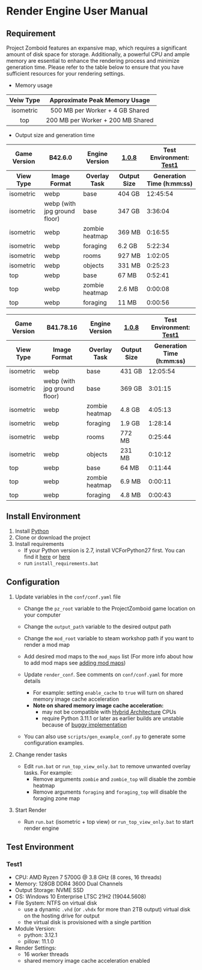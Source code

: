 # Render Engine User Manual

## Requirement

Project Zomboid features an expansive map, which requires a significant amount of disk space for storage. Additionally, a powerful CPU and ample memory are essential to enhance the rendering process and minimize generation time. Please refer to the table below to ensure that you have sufficient resources for your rendering settings.

* Memory usage

|Veiw Type | Approximate Peak Memory Usage |
|:-:|:-:|
| isometric | 500 MB per Worker + 4 GB Shared |
| top | 200 MB per Worker + 200 MB Shared |

* Output size and generation time

| Game Version </th><th> B42.6.0 </th> <th> Engine Version </th> <th> [1.0.8](https://github.com/cff29546/pzmap2dzi/tree/a3f403716182e21997a5c14e6c8c8df25d9510ea) </th> <th> Test Environment: [Test1](#test1) </th> </tr> <tr> |  View Type </th><th> Image Format | Overlay Task | Output Size | Generation Time (h:mm:ss) |
|-|-|-|-|-|
| isometric | webp | base | 404 GB | 12:45:54 |
| isometric | webp (with jpg ground floor) | base | 347 GB | 3:36:04 |
| isometric | webp | zombie heatmap | 369 MB | 0:16:55 |
| isometric | webp | foraging | 6.2 GB | 5:22:34 |
| isometric | webp | rooms | 927 MB | 1:02:05 |
| isometric | webp | objects | 331 MB | 0:25:23 |
| top | webp | base | 67 MB |0:52:41 |
| top | webp | zombie heatmap | 2.6 MB | 0:00:08 |
| top | webp | foraging | 11 MB | 0:00:56 |

| Game Version </th><th> B41.78.16 </th> <th> Engine Version </th> <th> [1.0.8](https://github.com/cff29546/pzmap2dzi/tree/a3f403716182e21997a5c14e6c8c8df25d9510ea) </th> <th> Test Environment: [Test1](#test1) </th> </tr> <tr> |  View Type </th><th> Image Format | Overlay Task | Output Size | Generation Time (h:mm:ss) |
|-|-|-|-|-|
| isometric | webp | base | 431 GB | 12:05:54 |
| isometric | webp (with jpg ground floor) | base | 369 GB | 3:01:15 |
| isometric | webp | zombie heatmap | 4.8 GB | 4:05:13 |
| isometric | webp | foraging | 1.9 GB | 1:28:14 |
| isometric | webp | rooms | 772 MB | 0:25:44 |
| isometric | webp | objects | 231 MB | 0:10:12 |
| top | webp | base | 64 MB | 0:11:44 |
| top | webp | zombie heatmap | 6.9 MB | 0:00:11 |
| top | webp | foraging | 4.8 MB | 0:00:43 |

## Install Environment
1. Install [Python](https://www.python.org/downloads/)
2. Clone or download the project
3. Install requirements
    - If your Python version is 2.7, install VCForPython27 first. You can find it [here](https://web.archive.org/web/20210106040224/https://download.microsoft.com/download/7/9/6/796EF2E4-801B-4FC4-AB28-B59FBF6D907B/VCForPython27.msi) or [here](https://github.com/reider-roque/sulley-win-installer/blob/master/VCForPython27.msi)
    - run `install_requirements.bat`

## Configuration
1. Update variables in the `conf/conf.yaml` file
    - Change the `pz_root` variable to the ProjectZomboid game location on your computer
    - Change the `output_path` variable to the desired output path
    - Change the `mod_root` variable to steam workshop path if you want to render a mod map
    - Add desired mod maps to the `mod_maps` list (For more info about how to add mod maps see [adding mod maps](./docs/adding_mod_maps.md))
    - Update `render_conf`. See comments on `conf/conf.yaml` for more details
        - For example: setting `enable_cache` to `true` will turn on shared memory image cache acceleration
        - **Note on shared memory image cache acceleration:**
            - may not be compatible with [Hybrid Architecture](https://www.intel.com/content/www/us/en/developer/articles/technical/hybrid-architecture.html) CPUs
            - require Python 3.11.1 or later as earlier builds are unstable because of [buggy implementation](https://stackoverflow.com/questions/65968882/unlink-does-not-work-in-pythons-shared-memory-on-windows)

    - You can also use `scripts/gen_example_conf.py` to generate some configuration examples.

2. Change render tasks
    - Edit `run.bat` or `run_top_view_only.bat` to remove unwanted overlay tasks. For example:
        - Remove arguments `zombie` and `zombie_top` will disable the zombie heatmap
        - Remove arguments `foraging` and `foraging_top` will disable the foraging zone map

3. Start Render
   - Run `run.bat` (isometric + top view) or `run_top_view_only.bat` to start render engine

## Test Environment

### Test1
- CPU: AMD Ryzen 7 5700G @ 3.8 GHz (8 cores, 16 threads)
- Memory: 128GB DDR4 3600 Dual Channels
- Output Storage: NVME SSD
- OS: Windows 10 Enterprise LTSC 21H2 (19044.5608)
- File System: NTFS on virtual disk
    - use a dynamic `.vhd` (or `.vhdx` for more than 2TB output) virtual disk on the hosting drive for output
    - the virtual disk is provisioned with a single partition
- Module Version:
    - python: 3.12.1
    - pillow: 11.1.0
- Render Settings:
    - 16 worker threads
    - shared memory image cache acceleration enabled


